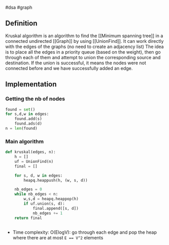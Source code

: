 #dsa #graph

## Definition

Kruskal algorithm is an algorithm to find the [[Minimum spanning tree]] in a connected undirected [[Graph]] by using [[UnionFind]]. It can work directly with the edges of the graphs (no need to create an adjacency list)
The idea is to place all the edges in a priority queue (based on the weight), then go through each of them and attempt to union the corresponding source and destination. If the union is successful, it means the nodes were not connected before and we have successfully added an edge.

## Implementation

### Getting the nb of nodes

```python
found = set()
for s,d,w in edges:
    found.add(s)
    found.ads(d)
n = len(found)
```

### Main algorithm

```python
def kruskal(edges, n):
	h = []
	uf = UnionFind(n)
	final = []

	for s, d, w in edges:
		heapq.heappush(h, (w, s, d))

	nb_edges = 0
	while nb_edges < n:
		w,s,d = heapq.heappop(h)
		if uf.union(s, d):
			final.append([s, d])
			nb_edges += 1
	return final



```

- Time complexity: O(ElogV): go through each edge and pop the heap where there are at most `E == V^2` elements
